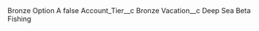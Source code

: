 <?xml version="1.0" encoding="UTF-8"?>
<CustomMetadata xmlns="http://soap.sforce.com/2006/04/metadata" xmlns:xsi="http://www.w3.org/2001/XMLSchema-instance" xmlns:xsd="http://www.w3.org/2001/XMLSchema">
    <label>Bronze Option A</label>
    <protected>false</protected>
    <values>
        <field>Account_Tier__c</field>
        <value xsi:type="xsd:string">Bronze</value>
    </values>
    <values>
        <field>Vacation__c</field>
        <value xsi:type="xsd:string">Deep Sea Beta Fishing</value>
    </values>
</CustomMetadata>
